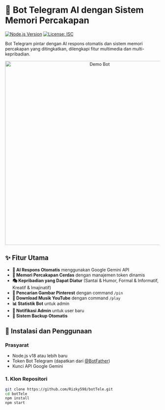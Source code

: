 # 🤖 Bot Telegram AI dengan Sistem Memori Percakapan

[![Node.js Version](https://img.shields.io/badge/node-%3E%3D18.0.0-brightgreen)](https://nodejs.org/)
[![License: ISC](https://img.shields.io/badge/License-ISC-blue.svg)](https://opensource.org/licenses/ISC)

Bot Telegram pintar dengan AI respons otomatis dan sistem memori percakapan yang ditingkatkan, dilengkapi fitur multimedia dan multi-kepribadian.

<p align="center">
  <img src="https://files.catbox.moe/ta9ds2.gif" alt="Demo Bot" width="600">
</p>

## ✨ Fitur Utama

- **🤖 AI Respons Otomatis** menggunakan Google Gemini API
- **🧠 Memori Percakapan Cerdas** dengan manajemen token dinamis
- **🎭 Kepribadian yang Dapat Diatur** (Santai & Humor, Formal & Informatif, Kreatif & Imajinatif)
- **📌 Pencarian Gambar Pinterest** dengan command `/pin`
- **🎵 Download Musik YouTube** dengan command `/play`
- **📊 Statistik Bot** untuk admin
- **🔔 Notifikasi Admin** untuk user baru
- **💾 Sistem Backup Otomatis**

## 🚀 Instalasi dan Penggunaan

### Prasyarat
- Node.js v18 atau lebih baru
- Token Bot Telegram (dapatkan dari [@BotFather](https://t.me/BotFather))
- Kunci API Google Gemini

### 1. Klon Repositori
```bash
git clone https://github.com/Rizky598/botTele.git
cd botTele
npm install
npm start
